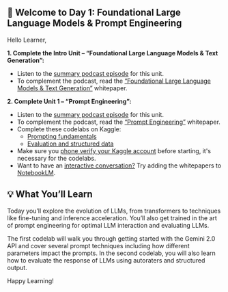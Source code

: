 
🎒 Welcome to Day 1: Foundational Large Language Models & Prompt Engineering
----


Hello Learner,

**1. Complete the Intro Unit – “Foundational Large Language Models & Text Generation”:**

- Listen to the [summary podcast episode](https://www.youtube.com/watch?v=Na3O4Pkbp-U&list=PLqFaTIg4myu_yKJpvF8WE2JfaG5kGuvoE&index=2) for this unit.
- To complement the podcast, read the [“Foundational Large Language Models & Text Generation”](https://www.kaggle.com/whitepaper-foundational-llm-and-text-generation) whitepaper. 

**2. Complete Unit 1 – “Prompt Engineering”:**

- Listen to the [summary podcast episode](https://www.youtube.com/watch?v=CFtX0ZyLSAY&list=PLqFaTIg4myu_yKJpvF8WE2JfaG5kGuvoE&index=3) for this unit.
- To complement the podcast, read the [“Prompt Engineering”](https://www.kaggle.com/whitepaper-prompt-engineering) whitepaper.
- Complete these codelabs on Kaggle:
     - [Prompting fundamentals](https://www.kaggle.com/code/markishere/day-1-prompting)
     - [Evaluation and structured data](https://www.kaggle.com/code/markishere/day-1-evaluation-and-structured-output)
- Make sure you [phone verify your Kaggle account](https://www.kaggle.com/settings) before starting, it's necessary for the codelabs.
- Want to have an [interactive conversation?](https://support.google.com/notebooklm/answer/15731776?hl=en&ref_topic=14272601&sjid=16012842710481496794-EU) Try adding the whitepapers to [NotebookLM](https://notebooklm.google.com/).

  
💡 What You’ll Learn
---

Today you’ll explore the evolution of LLMs, from transformers to techniques like fine-tuning and inference acceleration. You’ll also get trained in the art of prompt engineering for optimal LLM interaction and evaluating LLMs. 

The first codelab will walk you through getting started with the Gemini 2.0 API and cover several prompt techniques including how different parameters impact the prompts. In the second codelab, you will also learn how to evaluate the response of LLMs using autoraters and structured output.

Happy Learning!
